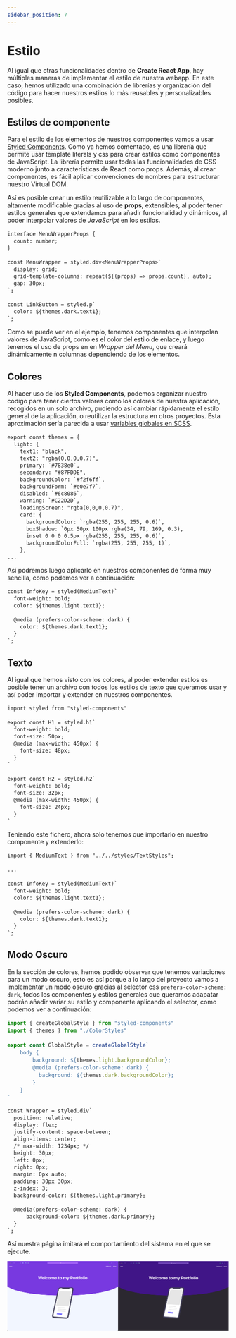 ```yaml
---
sidebar_position: 7
---
```


# Estilo

Al igual que otras funcionalidades dentro de **Create React App**, hay múltiples maneras de implementar el estilo de nuestra webapp. En este caso, hemos utilizado una combinación de librerías y organización del código para hacer nuestros estilos lo más reusables y personalizables posibles.

## Estilos de componente

Para el estilo de los elementos de nuestros componentes vamos a usar [Styled Components](https://styled-components.com). Como ya hemos comentado, es una librería que permite usar template literals y css para crear estilos como componentes de JavaScript. La librería permite usar todas las funcionalidades de CSS moderno junto a características de React como props. Además, al crear componentes, es fácil aplicar convenciones de nombres para estructurar nuestro Virtual DOM.

Así es posible crear un estilo reutilizable a lo largo de componentes, altamente modificable gracias al uso de **props**, extensibles, al poder tener estilos generales que extendamos para añadir funcionalidad y dinámicos, al poder interpolar valores de *JavaScript* en los estilos.

```tsx title="src/components/layout/header.tsx"
interface MenuWrapperProps {
  count: number;
}

const MenuWrapper = styled.div<MenuWrapperProps>`
  display: grid;
  grid-template-columns: repeat(${(props) => props.count}, auto);
  gap: 30px;
`;

const LinkButton = styled.p`
  color: ${themes.dark.text1};
`;
```

Como se puede ver en el ejemplo, tenemos componentes que interpolan valores de JavaScript, como es el color del estilo de enlace, y luego tenemos el uso de props en en *Wrapper del Menu*, que creará dinámicamente n columnas dependiendo de los elementos.

## Colores

Al hacer uso de los **Styled Components**, podemos organizar nuestro código para tener ciertos valores como los colores de nuestra aplicación, recogidos en un solo archivo, pudiendo así cambiar rápidamente el estilo general de la aplicación, o reutilizar la estructura en otros proyectos. Esta aproximación sería parecida a usar [variables globales en SCSS](https://sass-lang.com/documentation/variables).

```tsx title="src/style/ColorStyles.tsx"
export const themes = {
  light: {
    text1: "black",
    text2: "rgba(0,0,0,0.7)",
    primary: `#7838e0`,
    secondary: "#87FDDE",
    backgroundColor: `#f2f6ff`,
    backgroundForm: `#e0e7f7`,
    disabled: `#6c8086`,
    warning: `#C22D2D`,
    loadingScreen: "rgba(0,0,0,0.7)",
    card: {
      backgroundColor: `rgba(255, 255, 255, 0.6)`,
      boxShadow: `0px 50px 100px rgba(34, 79, 169, 0.3),
      inset 0 0 0 0.5px rgba(255, 255, 255, 0.6)`,
      backgroundColorFull: `rgba(255, 255, 255, 1)`,
    },
...
```

Así podremos luego aplicarlo en nuestros componentes de forma muy sencilla, como podemos ver a continuación:

```tsx title="src/components/cards/AboutMeCardRow.tsx"
const InfoKey = styled(MediumText)`
  font-weight: bold;
  color: ${themes.light.text1};

  @media (prefers-color-scheme: dark) {
    color: ${themes.dark.text1};
  }
`;
```

## Texto

Al igual que hemos visto con los colores, al poder extender estilos es posible tener un archivo con todos los estilos de texto que queramos usar y así poder importar y extender en nuestros componentes.

```tsx title="src/styles/TextStyles.tsx"
import styled from "styled-components"

export const H1 = styled.h1`
  font-weight: bold;
  font-size: 50px;
  @media (max-width: 450px) {
    font-size: 48px;
  }
`

export const H2 = styled.h2`
  font-weight: bold;
  font-size: 32px;
  @media (max-width: 450px) {
    font-size: 24px;
  }
`
```

Teniendo este fichero, ahora solo tenemos que importarlo en nuestro componente y extenderlo:

```tsx title="src/components/cards/AboutMeCardRow.tsx"
import { MediumText } from "../../styles/TextStyles";

...

const InfoKey = styled(MediumText)`
  font-weight: bold;
  color: ${themes.light.text1};

  @media (prefers-color-scheme: dark) {
    color: ${themes.dark.text1};
  }
`;
```

## Modo Oscuro

En la sección de colores, hemos podido observar que tenemos variaciones para un modo oscuro, esto es así porque a lo largo del proyecto vamos a implementar un modo oscuro gracias al selector css `prefers-color-scheme: dark`, todos los componentes y estilos generales que queramos adapatar podrán añadir variar su estilo y componente aplicando el selector, como podemos ver a continuación:

```ts title="src/style/GlobalStyle.ts"
import { createGlobalStyle } from "styled-components"
import { themes } from "./ColorStyles"

export const GlobalStyle = createGlobalStyle`
    body {
        background: ${themes.light.backgroundColor};
        @media (prefers-color-scheme: dark) {
          background: ${themes.dark.backgroundColor};
        }   
    }
`
```

```tsx title="src/components/layout/headr.tsx"
const Wrapper = styled.div`
  position: relative;
  display: flex;
  justify-content: space-between;
  align-items: center;
  /* max-width: 1234px; */
  height: 30px;
  left: 0px;
  right: 0px;
  margin: 0px auto;
  padding: 30px 30px;
  z-index: 3;
  background-color: ${themes.light.primary};

  @media(prefers-color-scheme: dark) {
      background-color: ${themes.dark.primary};
  }
`;
```

Así nuestra página imitará el comportamiento del sistema en el que se ejecute.

![dark mode](../../static/img/tutorial/front/6_dark_mode.png)
